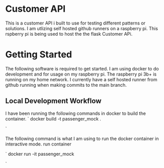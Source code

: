 # Customer API
This is a customer API i built to use for testing different patterns or solutions. I am utlizing self hosted github runners on a raspberry pi. This rspberry pi is being used to host the the flask Customer APi.


# Getting Started
The following software is required to get started. I am using docker to do development and for usage on my raspberry pi. The raspberry pi 3b+ is running on my home network. I currently have a self hosted runner from github running when making commits to the main branch. 



## Local Development Workflow
I have been running the following commands in docker to build the container. 
`
docker build -t passenger_mock .

`

The following command is what I am using to run the docker container in interactive mode. 
run container 

`
docker run -it passenger_mock

`
